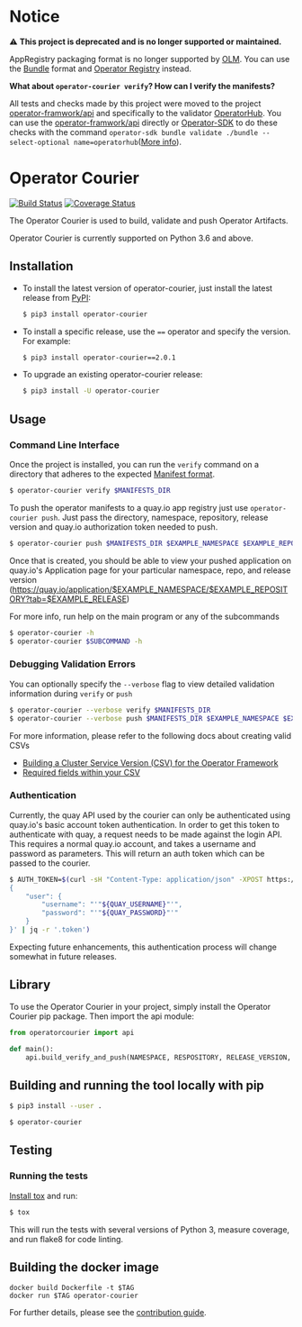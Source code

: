 # Notice 

:warning: **This project is deprecated and is no longer supported or maintained.**

AppRegistry packaging format is no longer supported by [OLM](https://github.com/operator-framework/operator-lifecycle-manager).
You can use the [Bundle](https://github.com/operator-framework/operator-registry/blob/v1.19.5/docs/design/operator-bundle.md) format and [Operator Registry](https://github.com/operator-framework/operator-registry) instead.

**What about `operator-courier verify`? How can I verify the manifests?**  

All tests and checks made by this project were moved to the project [operator-framwork/api](https://github.com/operator-framework/api) and specifically to the validator [OperatorHub](https://github.com/operator-framework/api/blob/v0.10.7/pkg/validation/internal/operatorhub.go). You can use the [operator-framwork/api](https://github.com/operator-framework/api) directly or [Operator-SDK](https://github.com/operator-framework/operator-sdk) to do these checks with the command `operator-sdk bundle validate ./bundle --select-optional name=operatorhub`([More info](https://sdk.operatorframework.io/docs/cli/operator-sdk_bundle_validate/)).

# Operator Courier

[![Build Status](https://travis-ci.org/operator-framework/operator-courier.svg?branch=master)](https://travis-ci.org/operator-framework/operator-courier)
[![Coverage Status](https://coveralls.io/repos/github/operator-framework/operator-courier/badge.svg?branch=master)](https://coveralls.io/github/operator-framework/operator-courier?branch=master)

The Operator Courier is used to build, validate and push Operator Artifacts.

Operator Courier is currently supported on Python 3.6 and above.

## Installation

- To install the latest version of operator-courier, just install the latest release from [PyPI](https://pypi.org/project/operator-courier/):

  ```bash
  $ pip3 install operator-courier
  ```

- To install a specific release, use the `==` operator and specify the version. For example:

  ```bash
  $ pip3 install operator-courier==2.0.1
  ```
    
- To upgrade an existing operator-courier release:

  ```bash
  $ pip3 install -U operator-courier
  ```

## Usage

### Command Line Interface

Once the project is installed, you can run the `verify` command on a directory that adheres to the expected [Manifest format](https://github.com/operator-framework/operator-registry#manifest-format).

```bash
$ operator-courier verify $MANIFESTS_DIR
```

To push the operator manifests to a quay.io app registry just use `operator-courier push`. Just pass the directory, namespace, repository, release version and quay.io authorization token needed to push.

```bash
$ operator-courier push $MANIFESTS_DIR $EXAMPLE_NAMESPACE $EXAMPLE_REPOSITORY $EXAMPLE_RELEASE "$AUTH_TOKEN"
```

Once that is created, you should be able to view your pushed application on quay.io's Application page for your particular namespace, repo, and release version (https://quay.io/application/$EXAMPLE_NAMESPACE/$EXAMPLE_REPOSITORY?tab=$EXAMPLE_RELEASE)

For more info, run help on the main program or any of the subcommands

```bash
$ operator-courier -h
$ operator-courier $SUBCOMMAND -h
```

### Debugging Validation Errors
You can optionally specify the `--verbose` flag to view detailed validation information during `verify` or `push`

```bash
$ operator-courier --verbose verify $MANIFESTS_DIR
$ operator-courier --verbose push $MANIFESTS_DIR $EXAMPLE_NAMESPACE $EXAMPLE_REPOSITORY $EXAMPLE_RELEASE "$AUTH_TOKEN"
```

For more information, please refer to the following docs about creating valid CSVs
- [Building a Cluster Service Version (CSV) for the Operator Framework](https://github.com/operator-framework/operator-lifecycle-manager/blob/master/Documentation/design/building-your-csv.md#your-custom-resource-definitions)
- [Required fields within your CSV](https://github.com/operator-framework/community-operators/blob/master/docs/required-fields.md#categories)


### Authentication
Currently, the quay API used by the courier can only be authenticated using quay.io's basic account token authentication. In order to get this token to authenticate with quay, a request needs to be made against the login API. This requires a normal quay.io account, and takes a username and password as parameters. This will return an auth token which can be passed to the courier.

```bash
$ AUTH_TOKEN=$(curl -sH "Content-Type: application/json" -XPOST https://quay.io/cnr/api/v1/users/login -d '
{
    "user": {
        "username": "'"${QUAY_USERNAME}"'",
        "password": "'"${QUAY_PASSWORD}"'"
    }
}' | jq -r '.token')
```

Expecting future enhancements, this authentication process will change somewhat in future releases.

## Library
To use the Operator Courier in your project, simply install the Operator Courier pip package. Then import the api module:

```python
from operatorcourier import api

def main():
    api.build_verify_and_push(NAMESPACE, RESPOSITORY, RELEASE_VERSION, AUTH_TOKEN, source_dir="./my/folder/to/manifests/")
```

## Building and running the tool locally with pip
```bash
$ pip3 install --user .

$ operator-courier
```

## Testing

### Running the tests

[Install tox](https://tox.readthedocs.io/en/latest/install.html) and run:

```bash 
$ tox
```

This will run the tests with several versions of Python 3, measure coverage,
and run flake8 for code linting.

## Building the docker image
```
docker build Dockerfile -t $TAG
docker run $TAG operator-courier
```

For further details, please see the [contribution guide](docs/contributing.md).
